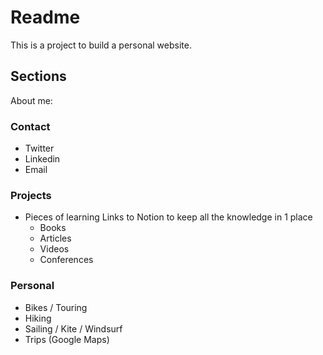 # Readme
This is a project to build a personal website.

## Sections
About me: 

### Contact

* Twitter
* Linkedin
* Email

### Projects

* Pieces of learning 
  Links to Notion to keep all the knowledge in 1 place
  * Books
  * Articles
  * Videos
  * Conferences

### Personal
* Bikes / Touring
* Hiking
* Sailing / Kite / Windsurf
* Trips (Google Maps)